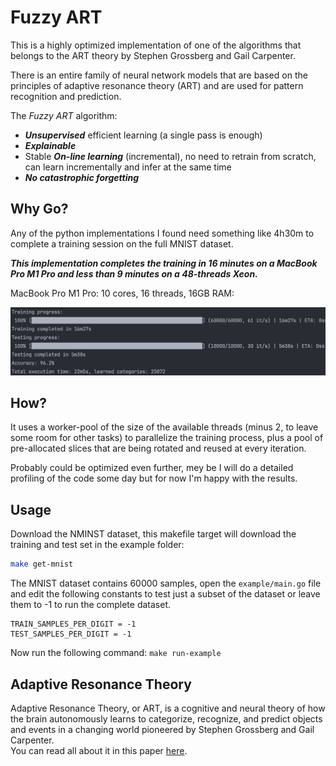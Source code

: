 # Fuzzy ART

This is a highly optimized implementation of one of the algorithms that belongs to the ART theory by Stephen Grossberg and Gail Carpenter.

There is an entire family of neural network models that are based on the principles of adaptive resonance theory (ART) and are used for pattern recognition and prediction.

The _Fuzzy ART_ algorithm:
- **_Unsupervised_** efficient learning (a single pass is enough)
- **_Explainable_**
- Stable **_On-line learning_** (incremental), no need to retrain from scratch, can learn incrementally and infer at the same time
- **_No catastrophic forgetting_**

## Why Go?
Any of the python implementations I found need something like 4h30m to complete a training session on the full MNIST dataset.

_**This implementation completes the training in 16 minutes on a MacBook Pro M1 Pro and less than 9 minutes on a 48-threads Xeon.**_

MacBook Pro M1 Pro: 10 cores, 16 threads, 16GB RAM:

![](./resources/MacbookPro_M1_Pro.png)

## How?

It uses a worker-pool of the size of the available threads (minus 2, to leave some room for other tasks) to parallelize the training process, plus a pool of pre-allocated slices that are being rotated and reused at every iteration.

Probably could be optimized even further, mey be I will do a detailed profiling of the code some day but for now I'm happy with the results.

## Usage

Download the NMINST dataset, this makefile target will download the training and test set in the example folder:
```bash
make get-mnist
```

The MNIST dataset contains 60000 samples, open the `example/main.go` file and edit the following constants to test just a subset of the dataset or leave them to -1 to run the complete dataset.

```
TRAIN_SAMPLES_PER_DIGIT = -1
TEST_SAMPLES_PER_DIGIT = -1
```

Now run the following command: `make run-example`

## Adaptive Resonance Theory

Adaptive Resonance Theory, or ART, is a cognitive and neural theory of how the brain autonomously learns to categorize, recognize, and predict objects and events in a changing world pioneered by Stephen Grossberg and Gail Carpenter.  
You can read all about it in this paper [here](https://www.semanticscholar.org/paper/Adaptive-Resonance-Theory%3A-How-a-brain-learns-to-a-Grossberg/71bc18bcafe1f4909a97b0b17a522dffe306ee6a?p2df).
